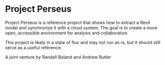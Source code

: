 # Project Perseus

Project Perseus is a reference project that shows how to extract a Revit model and synchronize it with a cloud system. The goal is to create a more open, accessible environment for analysis and collaboration.

This project is likely in a state of flux and may not run as-is, but it should still serve as a useful reference.

A joint venture by Randall Boland and Andrew Butler
